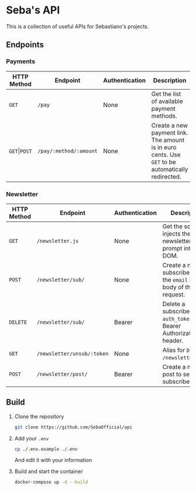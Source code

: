 # Seba's API
This is a collection of useful APIs for Sebastiano's projects.

## Endpoints

### Payments

| HTTP Method   | Endpoint               | Authentication | Description                                                                                       |
| ------------- | ---------------------- | -------------- | ------------------------------------------------------------------------------------------------- |
| `GET`         | `/pay`                 | None           | Get the list of available payment methods.                                                        |
| `GET`\|`POST` | `/pay/:method/:amount` | None           | Create a new payment link. The amount is in euro cents. Use `GET` to be automatically redirected. |

### Newsletter

| HTTP Method | Endpoint                   | Authentication | Description                                                                 |
| ----------- | -------------------------- | -------------- | --------------------------------------------------------------------------- |
| `GET`       | `/newsletter.js`           | None           | Get the script that injects the newsletter prompt into the DOM.             |
| `POST`      | `/newsletter/sub/`         | None           | Create a new subscriber. Pass the `email` in the body of the request.       |
| `DELETE`    | `/newsletter/sub/`         | Bearer         | Delete a subscriber. Pass `auth_token` in as a Bearer Authorization header. |
| `GET`       | `/newsletter/unsub/:token` | None           | Alias for `DELETE /newsletter/sub/`.                                        |
| `POST`      | `/newsletter/post/`        | Bearer         | Create a new post to send to all subscribers.                               |

## Build

1. Clone the repository
   ```bash
   git clone https://github.com/SebaOfficial/api
   ```
2. Add your `.env`

   ```bash
   cp ./.env.example ./.env
   ```

   And edit it with your information

3. Build and start the container
   ```bash
   docker-compose up -d --build
   ```
